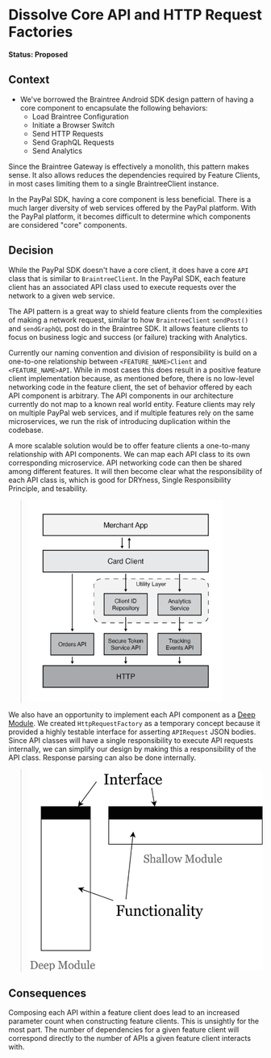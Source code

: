 # Dissolve Core API and HTTP Request Factories

**Status: Proposed**

## Context

- We've borrowed the Braintree Android SDK design pattern of having a core component to encapsulate the following behaviors:
  * Load Braintree Configuration
  * Initiate a Browser Switch
  * Send HTTP Requests
  * Send GraphQL Requests
  * Send Analytics

Since the Braintree Gateway is effectively a monolith, this pattern makes sense. It also allows reduces the dependencies required by Feature Clients, in most cases limiting them to a single BraintreeClient instance.

In the PayPal SDK, having a core component is less beneficial. There is a much larger diversity of web services offered by the PayPal platform. With the PayPal platform, it becomes difficult to determine which components are considered "core" components.

## Decision

While the PayPal SDK doesn't have a core client, it does have a core `API` class that is similar to `BraintreeClient`. In the PayPal SDK, each feature client has an associated API class used to execute requests over the network to a given web service.

The API pattern is a great way to shield feature clients from the complexities of making a network request, similar to how `BraintreeClient` `sendPost()` and `sendGraphQL` post do in the Braintree SDK. It allows feature clients to focus on business logic and success (or failure) tracking with Analytics.

Currently our naming convention and division of responsibility is build on a one-to-one relationship between `<FEATURE_NAME>Client` and `<FEATURE_NAME>API`. While in most cases this does result in a positive feature client implementation because, as mentioned before, there is no low-level networking code in the feature client, the set of behavior offered by each API component is arbitrary. The API components in our architecture currently do not map to a known real world entity. Feature clients may rely on multiple PayPal web services, and if multiple features rely on the same microservices, we run the risk of introducing duplication within the codebase.

A more scalable solution would be to offer feature clients a one-to-many relationship with API components. We can map each API class to its own corresponding microservice. API networking code can then be shared among different features. It will then become clear what the responsibility of each API class is, which is good for DRYness, Single Responsibility Principle, and tesability.

> <img src="./figure-card-client-example.png" height="400" alt="Example CardClient architecture without a Core API component">

We also have an opportunity to implement each API component as a [Deep Module][1]. We created `HttpRequestFactory` as a temporary concept because it provided a highly testable interface for asserting `APIRequest` JSON bodies. Since API classes will have a single responsibility to execute API requests internally, we can simplify our design by making this a responsibility of the API class. Response parsing can also be done internally.

> <img src="./figure-deep-module-vs-shallow-module.png" height="400" alt="Example CardClient architecture without a Core API component">


## Consequences

Composing each API within a feature client does lead to an increased parameter count when constructing feature clients. This is unsightly for the most part. The number of dependencies for a given feature client will correspond directly to the number of APIs a given feature client interacts with.

[1]: https://nakabonne.dev/posts/depth-of-module/
